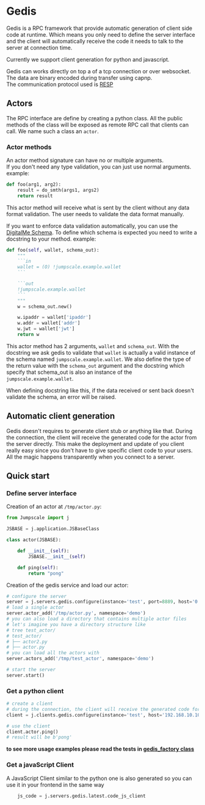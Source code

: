 # Gedis

Gedis is a RPC framework that provide automatic generation of client side code at runtime.
Which means you only need to define the server interface and the client will automatically receive the code it needs to talk to the server at connection time.

Currently we support client generation for python and javascript.

Gedis can works directly on top a of a tcp connection or over websocket.
The data are binary encoded during transfer using capnp.  
The communication protocol used is [RESP](https://redis.io/topics/protocol)

## Actors

The RPC interface are define by creating a python class. All the public methods of the class will be exposed as remote RPC call that clients can call. We name such a class an `actor`.

### Actor methods

An actor method signature can have no or multiple arguments.  
If you don't need any type validation, you can just use normal arguments. example:

```python
def foo(arg1, arg2):
    result = do_smth(args1, args2)
    return result
```

This actor method will receive what is sent by the client without any data format validation. The user needs to validate the data format manually.

If you want to enforce data validation automatically, you can use the [DigitalMe Schema](../schema/README.md).
To define which schema is expected you need to write a docstring to your method. example:

```python
def foo(self, wallet, schema_out):
    """
    ```in
    wallet = (O) !jumpscale.example.wallet
    ```

    ```out
    !jumpscale.example.wallet
    ```
    """
    w = schema_out.new()

    w.ipaddr = wallet['ipaddr']
    w.addr = wallet['addr']
    w.jwt = wallet['jwt']
    return w
```

This actor method has 2 arguments, `wallet` and `schema_out`. With the docstring we ask gedis to validate that `wallet` is actually a valid instance of the schema named `jumpscale.example.wallet`. We also define the type of the return value with the `schema_out` argument and the docstring which specify that schema_out is also an instance of the `jumpscale.example.wallet`.

When defining docstring like this, if the data received or sent back doesn't validate the schema, an error will be raised.

## Automatic client generation

Gedis doesn't requires to generate client stub or anything like that. During the connection, the client will receive the generated code for the actor from the server directly.
This make the deployment and update of you client really easy since you don't have to give specific client code to your users. All the magic happens transparently when you connect to a server.

## Quick start

### Define server interface

Creation of an actor at `/tmp/actor.py`:

```python
from Jumpscale import j

JSBASE = j.application.JSBaseClass

class actor(JSBASE):

    def __init__(self):
        JSBASE.__init__(self)

    def ping(self):
        return "pong"
```

Creation of the gedis service and load our actor:

```python
# configure the server
server = j.servers.gedis.configure(instance='test', port=8889, host='0.0.0.0', ssl=False, adminsecret='')
# load a single actor
server.actor_add('/tmp/actor.py', namespace='demo')
# you can also load a directory that contains multiple actor files
# let's imagine you have a directory structure like
# tree test_actor/
# test_actor/
# ├── actor2.py
# ├── actor.py
# you can load all the actors with
server.actors_add('/tmp/test_actor', namespace='demo')

# start the server
server.start()
```

### Get a python client

```python
# create a client
# during the connection, the client will receive the generated code for the actor
client = j.clients.gedis.configure(instance='test', host='192.168.10.10', port=8889, namespace='demo', ssl=False)

# use the client
client.actor.ping()
# result will be b'pong'
```

**to see more usage examples please read the tests in [gedis_factory class](DigitalMeLib/servers/gedis/GedisFactory.py)**

### Get a javaScript Client

A JavaScript Client similar to the python one is also generated so you can use it in your frontend in the same way

```python
    js_code = j.servers.gedis.latest.code_js_client
```
